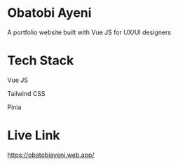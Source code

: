 # Obatobi Ayeni
A portfolio website built with Vue JS for UX/UI designers

# Tech Stack
Vue JS

Tailwind CSS

Pinia

# Live Link
https://obatobiayeni.web.app/
